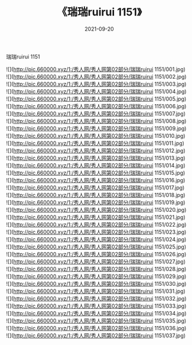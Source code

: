 ﻿---
layout: post
title:  《瑞瑞ruirui 1151》
date:   2021-09-20
img: http://pic.660000.xyz/1:/秀人网/秀人网第02部分/瑞瑞ruirui 1151/000.jpg
categories: [美女, 清纯, 唯美]
---

瑞瑞ruirui 1151

  ![](http://pic.660000.xyz/1:/秀人网/秀人网第02部分/瑞瑞ruirui 1151/001.jpg) <br> ![](http://pic.660000.xyz/1:/秀人网/秀人网第02部分/瑞瑞ruirui 1151/002.jpg) <br> ![](http://pic.660000.xyz/1:/秀人网/秀人网第02部分/瑞瑞ruirui 1151/003.jpg) <br> ![](http://pic.660000.xyz/1:/秀人网/秀人网第02部分/瑞瑞ruirui 1151/004.jpg) <br> ![](http://pic.660000.xyz/1:/秀人网/秀人网第02部分/瑞瑞ruirui 1151/005.jpg) <br> ![](http://pic.660000.xyz/1:/秀人网/秀人网第02部分/瑞瑞ruirui 1151/006.jpg) <br> ![](http://pic.660000.xyz/1:/秀人网/秀人网第02部分/瑞瑞ruirui 1151/007.jpg) <br> ![](http://pic.660000.xyz/1:/秀人网/秀人网第02部分/瑞瑞ruirui 1151/008.jpg) <br> ![](http://pic.660000.xyz/1:/秀人网/秀人网第02部分/瑞瑞ruirui 1151/009.jpg) <br> ![](http://pic.660000.xyz/1:/秀人网/秀人网第02部分/瑞瑞ruirui 1151/010.jpg) <br> ![](http://pic.660000.xyz/1:/秀人网/秀人网第02部分/瑞瑞ruirui 1151/011.jpg) <br> ![](http://pic.660000.xyz/1:/秀人网/秀人网第02部分/瑞瑞ruirui 1151/012.jpg) <br> ![](http://pic.660000.xyz/1:/秀人网/秀人网第02部分/瑞瑞ruirui 1151/013.jpg) <br> ![](http://pic.660000.xyz/1:/秀人网/秀人网第02部分/瑞瑞ruirui 1151/014.jpg) <br> ![](http://pic.660000.xyz/1:/秀人网/秀人网第02部分/瑞瑞ruirui 1151/015.jpg) <br> ![](http://pic.660000.xyz/1:/秀人网/秀人网第02部分/瑞瑞ruirui 1151/016.jpg) <br> ![](http://pic.660000.xyz/1:/秀人网/秀人网第02部分/瑞瑞ruirui 1151/017.jpg) <br> ![](http://pic.660000.xyz/1:/秀人网/秀人网第02部分/瑞瑞ruirui 1151/018.jpg) <br> ![](http://pic.660000.xyz/1:/秀人网/秀人网第02部分/瑞瑞ruirui 1151/019.jpg) <br> ![](http://pic.660000.xyz/1:/秀人网/秀人网第02部分/瑞瑞ruirui 1151/020.jpg) <br> ![](http://pic.660000.xyz/1:/秀人网/秀人网第02部分/瑞瑞ruirui 1151/021.jpg) <br> ![](http://pic.660000.xyz/1:/秀人网/秀人网第02部分/瑞瑞ruirui 1151/022.jpg) <br> ![](http://pic.660000.xyz/1:/秀人网/秀人网第02部分/瑞瑞ruirui 1151/023.jpg) <br> ![](http://pic.660000.xyz/1:/秀人网/秀人网第02部分/瑞瑞ruirui 1151/024.jpg) <br> ![](http://pic.660000.xyz/1:/秀人网/秀人网第02部分/瑞瑞ruirui 1151/025.jpg) <br> ![](http://pic.660000.xyz/1:/秀人网/秀人网第02部分/瑞瑞ruirui 1151/026.jpg) <br> ![](http://pic.660000.xyz/1:/秀人网/秀人网第02部分/瑞瑞ruirui 1151/027.jpg) <br> ![](http://pic.660000.xyz/1:/秀人网/秀人网第02部分/瑞瑞ruirui 1151/028.jpg) <br> ![](http://pic.660000.xyz/1:/秀人网/秀人网第02部分/瑞瑞ruirui 1151/029.jpg) <br> ![](http://pic.660000.xyz/1:/秀人网/秀人网第02部分/瑞瑞ruirui 1151/030.jpg) <br> ![](http://pic.660000.xyz/1:/秀人网/秀人网第02部分/瑞瑞ruirui 1151/031.jpg) <br> ![](http://pic.660000.xyz/1:/秀人网/秀人网第02部分/瑞瑞ruirui 1151/032.jpg) <br> ![](http://pic.660000.xyz/1:/秀人网/秀人网第02部分/瑞瑞ruirui 1151/033.jpg) <br> ![](http://pic.660000.xyz/1:/秀人网/秀人网第02部分/瑞瑞ruirui 1151/034.jpg) <br> ![](http://pic.660000.xyz/1:/秀人网/秀人网第02部分/瑞瑞ruirui 1151/035.jpg) <br> ![](http://pic.660000.xyz/1:/秀人网/秀人网第02部分/瑞瑞ruirui 1151/036.jpg) <br> ![](http://pic.660000.xyz/1:/秀人网/秀人网第02部分/瑞瑞ruirui 1151/037.jpg) <br>